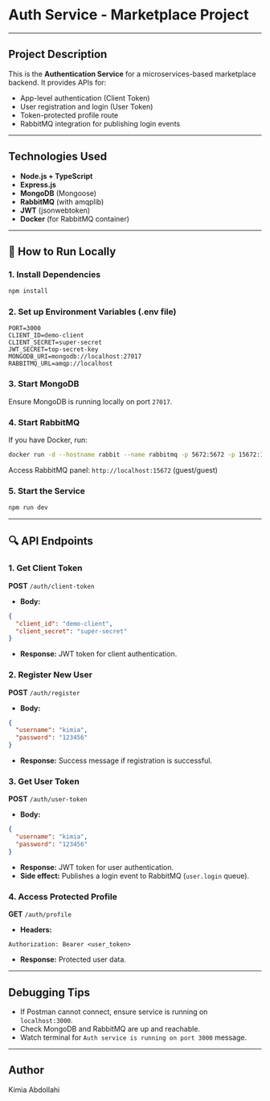 # Auth Service - Marketplace Project

---

## Project Description
This is the **Authentication Service** for a microservices-based marketplace backend. It provides APIs for:
- App-level authentication (Client Token)
- User registration and login (User Token)
- Token-protected profile route
- RabbitMQ integration for publishing login events

---

## Technologies Used
- **Node.js + TypeScript**
- **Express.js**
- **MongoDB** (Mongoose)
- **RabbitMQ** (with amqplib)
- **JWT** (jsonwebtoken)
- **Docker** (for RabbitMQ container)

---

## 🔄 How to Run Locally

### 1. Install Dependencies
```bash
npm install
```

### 2. Set up Environment Variables (.env file)
```env
PORT=3000
CLIENT_ID=demo-client
CLIENT_SECRET=super-secret
JWT_SECRET=top-secret-key
MONGODB_URI=mongodb://localhost:27017
RABBITMQ_URL=amqp://localhost
```

### 3. Start MongoDB
Ensure MongoDB is running locally on port `27017`.

### 4. Start RabbitMQ
If you have Docker, run:
```bash
docker run -d --hostname rabbit --name rabbitmq -p 5672:5672 -p 15672:15672 rabbitmq:3-management
```
Access RabbitMQ panel: `http://localhost:15672` (guest/guest)

### 5. Start the Service
```bash
npm run dev
```

---

## 🔍 API Endpoints

### 1. Get Client Token
**POST** `/auth/client-token`
- **Body:**
```json
{
  "client_id": "demo-client",
  "client_secret": "super-secret"
}
```
- **Response:** JWT token for client authentication.

### 2. Register New User
**POST** `/auth/register`
- **Body:**
```json
{
  "username": "kimia",
  "password": "123456"
}
```
- **Response:** Success message if registration is successful.

### 3. Get User Token
**POST** `/auth/user-token`
- **Body:**
```json
{
  "username": "kimia",
  "password": "123456"
}
```
- **Response:** JWT token for user authentication.
- **Side effect:** Publishes a login event to RabbitMQ (`user.login` queue).

### 4. Access Protected Profile
**GET** `/auth/profile`
- **Headers:**
```http
Authorization: Bearer <user_token>
```
- **Response:** Protected user data.

---

## Debugging Tips
- If Postman cannot connect, ensure service is running on `localhost:3000`.
- Check MongoDB and RabbitMQ are up and reachable.
- Watch terminal for `Auth service is running on port 3000` message.

---

## Author
Kimia Abdollahi

